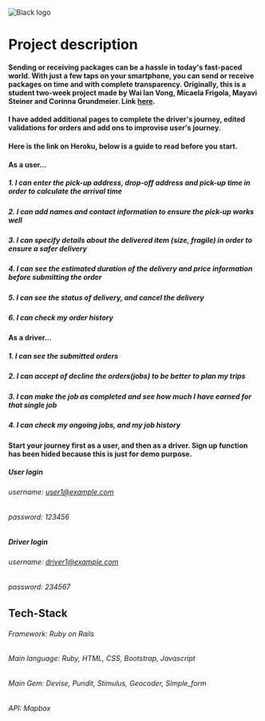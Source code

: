 ![Black logo](https://github.com/valenvwi/QuickDrop-Amy/assets/119674688/f56b34aa-6dd6-4f33-ba13-eea9bd1d2b70)

# Project description
#### Sending or receiving packages can be a hassle in today's fast-paced world. With just a few taps on your smartphone, you can send or receive packages on time and with complete transparency. Originally, this is a student two-week project made by Wai Ian Vong, Micaela Frigola, Mayavi Steiner and Corinna Grundmeier. Link [here](http://github.com/valenvwi/QuickDrop).
#### I have added additional pages to complete the driver's journey, edited validations for orders and add ons to improvise user's journey. 

#### Here is the link on Heroku, below is a guide to read before you start.

#### As a user...
##### 1. I can enter the pick-up address, drop-off address and pick-up time in order to calculate the arrival time
##### 2. I can add names and contact information to ensure the pick-up works well
##### 3. I can specify details about the delivered item (size, fragile) in order to ensure a safer delivery
##### 4. I can see the estimated duration of the delivery and price information before submitting the order
##### 5. I can see the status of delivery, and cancel the delivery
##### 6. I can check my order history

#### As a driver...
##### 1. I can see the submitted orders
##### 2. I can accept of decline the orders(jobs) to be better to plan my trips
##### 3. I can make the job as completed and see how much I have earned for that single job
##### 4. I can check my ongoing jobs, and my job history

#### Start your journey first as a user, and then as a driver. Sign up function has been hided because this is just for demo purpose. 
##### User login
###### username: user1@example.com
###### password: 123456

##### Driver login
###### username: driver1@example.com
###### password: 234567

## Tech-Stack
###### Framework: Ruby on Rails
###### Main language: Ruby, HTML, CSS, Bootstrap, Javascript
###### Main Gem: Devise, Pundit, Stimulus, Geocoder, Simple_form
###### API: Mapbox
